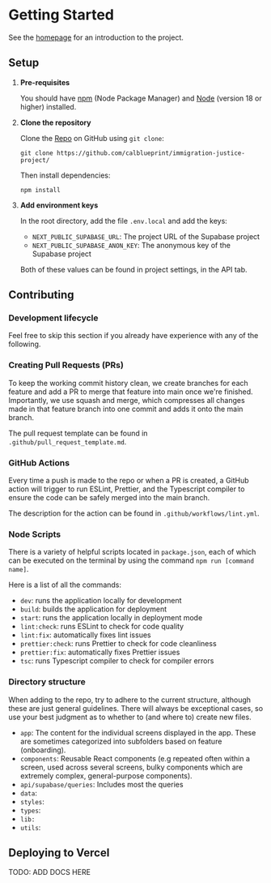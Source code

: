 # Getting Started

See the [homepage]() for an introduction to the project.

## Setup

1. **Pre-requisites**

    You should have [npm](https://www.npmjs.com/) (Node Package Manager) and [Node](https://nodejs.org/en) (version 18 or higher) installed.

2. **Clone the repository**

    Clone the [Repo](https://github.com/calblueprint/immigration-justice-project/) on GitHub using `git clone`:

    ```bash:no-line-numbers
    git clone https://github.com/calblueprint/immigration-justice-project/
    ```

    Then install dependencies:

    ```bash:no-line-numbers
    npm install
    ```

3. **Add environment keys**

    In the root directory, add the file `.env.local` and add the keys:

    - `NEXT_PUBLIC_SUPABASE_URL`: The project URL of the Supabase project
    - `NEXT_PUBLIC_SUPABASE_ANON_KEY`: The anonymous key of the Supabase project

    Both of these values can be found in project settings, in the API tab.

## Contributing

### Development lifecycle
Feel free to skip this section if you already have experience with any of the following.

### Creating Pull Requests (PRs)

To keep the working commit history clean, we create branches for each feature and add a PR to merge that feature into main once we're finished. Importantly, we use squash and merge, which compresses all changes made in that feature branch into one commit and adds it onto the main branch.

The pull request template can be found in `.github/pull_request_template.md`.

### GitHub Actions

Every time a push is made to the repo or when a PR is created, a GitHub action will trigger to run ESLint, Prettier, and the Typescript compiler to ensure the code can be safely merged into the main branch.

The description for the action can be found in `.github/workflows/lint.yml`.

### Node Scripts

There is a variety of helpful scripts located in `package.json`, each of which can be executed on the terminal by using the command `npm run [command name]`.

Here is a list of all the commands:

-   `dev`: runs the application locally for development
-   `build`: builds the application for deployment
-   `start`: runs the application locally in deployment mode
-   `lint:check`: runs ESLint to check for code quality
-   `lint:fix`: automatically fixes lint issues
-   `prettier:check`: runs Prettier to check for code cleanliness
-   `prettier:fix`: automatically fixes Prettier issues
-   `tsc`: runs Typescript compiler to check for compiler errors

### Directory structure

When adding to the repo, try to adhere to the current structure, although these are just general guidelines. There will always be exceptional cases, so use your best judgment as to whether to (and where to) create new files.

- `app`: The content for the individual screens displayed in the app. These are sometimes categorized into subfolders based on feature (onboarding).
- `components`: Reusable React components (e.g repeated often within a screen, used across several screens, bulky components which are extremely complex, general-purpose components).
- `api/supabase/queries`: Includes most the queries 
- `data`: 
- `styles`: 
- `types`: 
- `lib:`
- `utils`:

## Deploying to Vercel

TODO: ADD DOCS HERE
